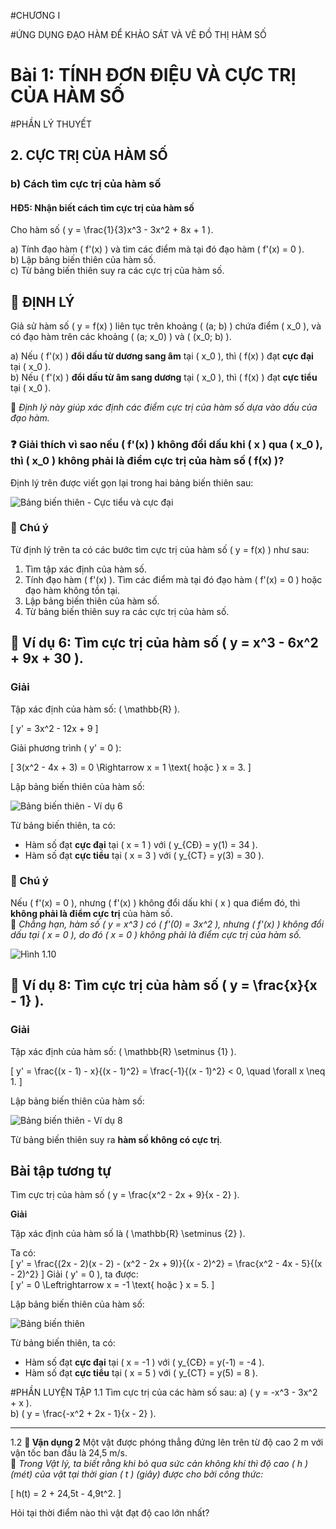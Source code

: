 #CHƯƠNG I

#ỨNG DỤNG ĐẠO HÀM ĐỂ KHẢO SÁT VÀ VẼ ĐỒ THỊ HÀM SỐ

# Bài 1: TÍNH ĐƠN ĐIỆU VÀ CỰC TRỊ CỦA HÀM SỐ

#PHẦN LÝ THUYẾT

## 2. CỰC TRỊ CỦA HÀM SỐ

### b) Cách tìm cực trị của hàm số

#### HĐ5: Nhận biết cách tìm cực trị của hàm số

Cho hàm số \( y = \frac{1}{3}x^3 - 3x^2 + 8x + 1 \).

a) Tính đạo hàm \( f'(x) \) và tìm các điểm mà tại đó đạo hàm \( f'(x) = 0 \).  
b) Lập bảng biến thiên của hàm số.  
c) Từ bảng biến thiên suy ra các cực trị của hàm số.


## 🔎 ĐỊNH LÝ

Giả sử hàm số \( y = f(x) \) liên tục trên khoảng \( (a; b) \) chứa điểm \( x_0 \), và có đạo hàm trên các khoảng \( (a; x_0) \) và \( (x_0; b) \).

a) Nếu \( f'(x) \) **đổi dấu từ dương sang âm** tại \( x_0 \), thì \( f(x) \) đạt **cực đại** tại \( x_0 \).  
b) Nếu \( f'(x) \) **đổi dấu từ âm sang dương** tại \( x_0 \), thì \( f(x) \) đạt **cực tiểu** tại \( x_0 \).

📌 _Định lý này giúp xác định các điểm cực trị của hàm số dựa vào dấu của đạo hàm._

### ❓ Giải thích vì sao nếu \( f'(x) \) không đổi dấu khi \( x \) qua \( x_0 \), thì \( x_0 \) không phải là điểm cực trị của hàm số \( f(x) \)?

Định lý trên được viết gọn lại trong hai bảng biến thiên sau:

![Bảng biến thiên - Cực tiểu và cực đại](images/minhhoa_trang11_05.png)


### 🔎 Chú ý

Từ định lý trên ta có các bước tìm cực trị của hàm số \( y = f(x) \) như sau:

1. Tìm tập xác định của hàm số.
2. Tính đạo hàm \( f'(x) \). Tìm các điểm mà tại đó đạo hàm \( f'(x) = 0 \) hoặc đạo hàm không tồn tại.
3. Lập bảng biến thiên của hàm số.
4. Từ bảng biến thiên suy ra các cực trị của hàm số.

## 🔎 Ví dụ 6: Tìm cực trị của hàm số \( y = x^3 - 6x^2 + 9x + 30 \).

### **Giải**

Tập xác định của hàm số: \( \mathbb{R} \).

\[
y' = 3x^2 - 12x + 9
\]

Giải phương trình \( y' = 0 \):

\[
3(x^2 - 4x + 3) = 0 \Rightarrow x = 1 \text{ hoặc } x = 3.
\]

Lập bảng biến thiên của hàm số:

![Bảng biến thiên - Ví dụ 6](images/minhhoa_trang11_06.png)

Từ bảng biến thiên, ta có:

- Hàm số đạt **cực đại** tại \( x = 1 \) với \( y\_{CĐ} = y(1) = 34 \).
- Hàm số đạt **cực tiểu** tại \( x = 3 \) với \( y\_{CT} = y(3) = 30 \).

### 🔎 Chú ý

Nếu \( f'(x) = 0 \), nhưng \( f'(x) \) không đổi dấu khi \( x \) qua điểm đó, thì **không phải là điểm cực trị** của hàm số.  
📌 _Chẳng hạn, hàm số \( y = x^3 \) có \( f'(0) = 3x^2 \), nhưng \( f'(x) \) không đổi dấu tại \( x = 0 \), do đó \( x = 0 \) không phải là điểm cực trị của hàm số._

![Hình 1.10](images/Hinh_1_10.png)

## 🔎 Ví dụ 8: Tìm cực trị của hàm số \( y = \frac{x}{x - 1} \).

### **Giải**

Tập xác định của hàm số: \( \mathbb{R} \setminus \{1\} \).

\[
y' = \frac{(x - 1) - x}{(x - 1)^2} = \frac{-1}{(x - 1)^2} < 0, \quad \forall x \neq 1.
\]

Lập bảng biến thiên của hàm số:

![Bảng biến thiên - Ví dụ 8](images/minhhoa_trang12_08.png)

Từ bảng biến thiên suy ra **hàm số không có cực trị**.

## Bài tập tương tự 
Tìm cực trị của hàm số \( y = \frac{x^2 - 2x + 9}{x - 2} \).

**Giải**  

Tập xác định của hàm số là \( \mathbb{R} \setminus \{2\} \).

Ta có:  
\[
y' = \frac{(2x - 2)(x - 2) - (x^2 - 2x + 9)}{(x - 2)^2} = \frac{x^2 - 4x - 5}{(x - 2)^2}
\]
Giải \( y' = 0 \), ta được:  
\[
y' = 0 \Leftrightarrow x = -1 \text{ hoặc } x = 5.
\]

Lập bảng biến thiên của hàm số:

![Bảng biến thiên](images/minhhoa_trang12_07.png)

Từ bảng biến thiên, ta có:

- Hàm số đạt **cực đại** tại \( x = -1 \) với \( y\_{CĐ} = y(-1) = -4 \).
- Hàm số đạt **cực tiểu** tại \( x = 5 \) với \( y\_{CT} = y(5) = 8 \).

#PHẦN LUYỆN TẬP
1.1 Tìm cực trị của các hàm số sau:
a) \( y = -x^3 - 3x^2 + x \).  
b) \( y = \frac{-x^2 + 2x - 1}{x - 2} \).

---

1.2 **🔎 Vận dụng 2** Một vật được phóng thẳng đứng lên trên từ độ cao 2 m với vận tốc ban đầu là 24,5 m/s.  
📌 _Trong Vật lý, ta biết rằng khi bỏ qua sức cản không khí thì độ cao \( h \) (mét) của vật tại thời gian \( t \) (giây) được cho bởi công thức:_

\[
h(t) = 2 + 24,5t - 4,9t^2.
\]

Hỏi tại thời điểm nào thì vật đạt độ cao lớn nhất?

